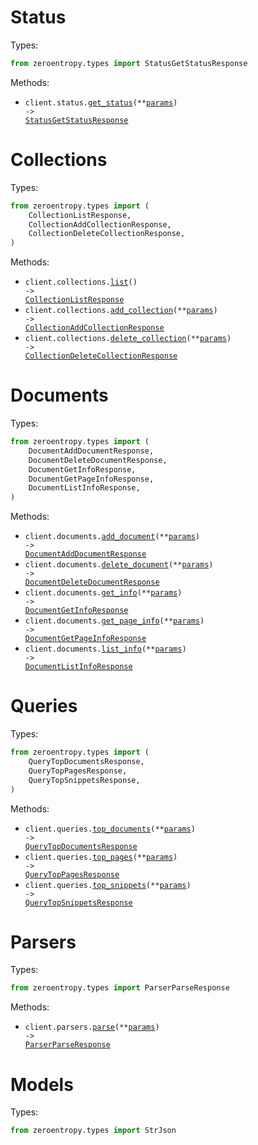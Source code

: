 # Status

Types:

```python
from zeroentropy.types import StatusGetStatusResponse
```

Methods:

- <code title="post /status/get-status">client.status.<a href="./src/zeroentropy/resources/status.py">get_status</a>(\*\*<a href="src/zeroentropy/types/status_get_status_params.py">params</a>) -> <a href="./src/zeroentropy/types/status_get_status_response.py">StatusGetStatusResponse</a></code>

# Collections

Types:

```python
from zeroentropy.types import (
    CollectionListResponse,
    CollectionAddCollectionResponse,
    CollectionDeleteCollectionResponse,
)
```

Methods:

- <code title="post /collections/get-collection-list">client.collections.<a href="./src/zeroentropy/resources/collections.py">list</a>() -> <a href="./src/zeroentropy/types/collection_list_response.py">CollectionListResponse</a></code>
- <code title="post /collections/add-collection">client.collections.<a href="./src/zeroentropy/resources/collections.py">add_collection</a>(\*\*<a href="src/zeroentropy/types/collection_add_collection_params.py">params</a>) -> <a href="./src/zeroentropy/types/collection_add_collection_response.py">CollectionAddCollectionResponse</a></code>
- <code title="post /collections/delete-collection">client.collections.<a href="./src/zeroentropy/resources/collections.py">delete_collection</a>(\*\*<a href="src/zeroentropy/types/collection_delete_collection_params.py">params</a>) -> <a href="./src/zeroentropy/types/collection_delete_collection_response.py">CollectionDeleteCollectionResponse</a></code>

# Documents

Types:

```python
from zeroentropy.types import (
    DocumentAddDocumentResponse,
    DocumentDeleteDocumentResponse,
    DocumentGetInfoResponse,
    DocumentGetPageInfoResponse,
    DocumentListInfoResponse,
)
```

Methods:

- <code title="post /documents/add-document">client.documents.<a href="./src/zeroentropy/resources/documents.py">add_document</a>(\*\*<a href="src/zeroentropy/types/document_add_document_params.py">params</a>) -> <a href="./src/zeroentropy/types/document_add_document_response.py">DocumentAddDocumentResponse</a></code>
- <code title="post /documents/delete-document">client.documents.<a href="./src/zeroentropy/resources/documents.py">delete_document</a>(\*\*<a href="src/zeroentropy/types/document_delete_document_params.py">params</a>) -> <a href="./src/zeroentropy/types/document_delete_document_response.py">DocumentDeleteDocumentResponse</a></code>
- <code title="post /documents/get-document-info">client.documents.<a href="./src/zeroentropy/resources/documents.py">get_info</a>(\*\*<a href="src/zeroentropy/types/document_get_info_params.py">params</a>) -> <a href="./src/zeroentropy/types/document_get_info_response.py">DocumentGetInfoResponse</a></code>
- <code title="post /documents/get-page-info">client.documents.<a href="./src/zeroentropy/resources/documents.py">get_page_info</a>(\*\*<a href="src/zeroentropy/types/document_get_page_info_params.py">params</a>) -> <a href="./src/zeroentropy/types/document_get_page_info_response.py">DocumentGetPageInfoResponse</a></code>
- <code title="post /documents/get-document-info-list">client.documents.<a href="./src/zeroentropy/resources/documents.py">list_info</a>(\*\*<a href="src/zeroentropy/types/document_list_info_params.py">params</a>) -> <a href="./src/zeroentropy/types/document_list_info_response.py">DocumentListInfoResponse</a></code>

# Queries

Types:

```python
from zeroentropy.types import (
    QueryTopDocumentsResponse,
    QueryTopPagesResponse,
    QueryTopSnippetsResponse,
)
```

Methods:

- <code title="post /queries/top-documents">client.queries.<a href="./src/zeroentropy/resources/queries.py">top_documents</a>(\*\*<a href="src/zeroentropy/types/query_top_documents_params.py">params</a>) -> <a href="./src/zeroentropy/types/query_top_documents_response.py">QueryTopDocumentsResponse</a></code>
- <code title="post /queries/top-pages">client.queries.<a href="./src/zeroentropy/resources/queries.py">top_pages</a>(\*\*<a href="src/zeroentropy/types/query_top_pages_params.py">params</a>) -> <a href="./src/zeroentropy/types/query_top_pages_response.py">QueryTopPagesResponse</a></code>
- <code title="post /queries/top-snippets">client.queries.<a href="./src/zeroentropy/resources/queries.py">top_snippets</a>(\*\*<a href="src/zeroentropy/types/query_top_snippets_params.py">params</a>) -> <a href="./src/zeroentropy/types/query_top_snippets_response.py">QueryTopSnippetsResponse</a></code>

# Parsers

Types:

```python
from zeroentropy.types import ParserParseResponse
```

Methods:

- <code title="post /parsers/parse-document">client.parsers.<a href="./src/zeroentropy/resources/parsers.py">parse</a>(\*\*<a href="src/zeroentropy/types/parser_parse_params.py">params</a>) -> <a href="./src/zeroentropy/types/parser_parse_response.py">ParserParseResponse</a></code>

# Models

Types:

```python
from zeroentropy.types import StrJson
```
